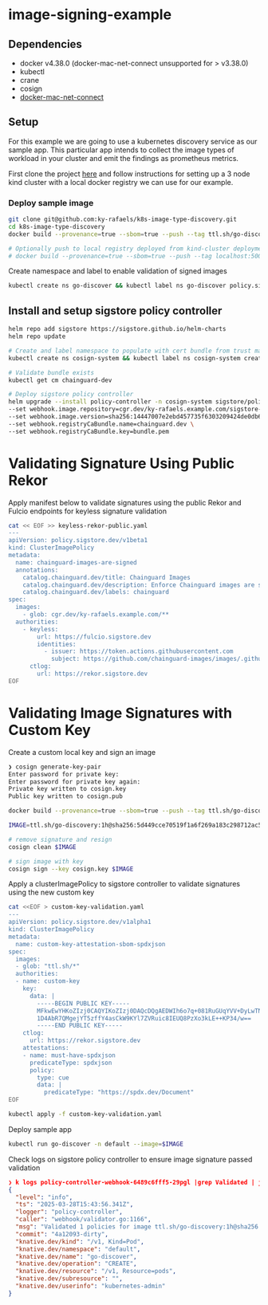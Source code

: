 # image-signing-example

## Dependencies
- docker v4.38.0 (docker-mac-net-connect unsupported for > v3.38.0)
- kubectl
- crane
- cosign
- [docker-mac-net-connect](https://github.com/chipmk/docker-mac-net-connect)
<!-- - syft -->

## Setup 

For this example we are going to use a kubernetes discovery service as our sample app. This particular app intends to collect the image types of workload in your cluster and emit the findings as prometheus metrics.

First clone the project [here](git@github.com:ky-rafaels/kind-cluster.git) and follow instructions for setting up a 3 node kind cluster with a local docker registry we can use for our example.

### Deploy sample image 

```bash
git clone git@github.com:ky-rafaels/k8s-image-type-discovery.git
cd k8s-image-type-discovery
docker build --provenance=true --sbom=true --push --tag ttl.sh/go-discovery:1h .

# Optionally push to local registry deployed from kind-cluster deployment steps
# docker build --provenance=true --sbom=true --push --tag localhost:5000/go-discovery:v1 .
```

Create namespace and label to enable validation of signed images

```bash
kubectl create ns go-discover && kubectl label ns go-discover policy.sigstore.dev/include="true"
```

## Install and setup sigstore policy controller

```bash
helm repo add sigstore https://sigstore.github.io/helm-charts
helm repo update

# Create and label namespace to populate with cert bundle from trust manager
kubectl create ns cosign-system && kubectl label ns cosign-system create-certs="true"

# Validate bundle exists
kubectl get cm chainguard-dev

# Deploy sigstore policy controller
helm upgrade --install policy-controller -n cosign-system sigstore/policy-controller \
--set webhook.image.repository=cgr.dev/ky-rafaels.example.com/sigstore-policy-controller:0.12 \
--set webhook.image.version=sha256:14447007e2ebd457735f6303209424de0db6ad477e12a98c89b2bfceb1ac0026 \
--set webhook.registryCaBundle.name=chainguard.dev \
--set webhook.registryCaBundle.key=bundle.pem
```

# Validating Signature Using Public Rekor

Apply manifest below to validate signatures using the public Rekor and Fulcio endpoints for keyless signature validation

```bash
cat << EOF >> keyless-rekor-public.yaml
---
apiVersion: policy.sigstore.dev/v1beta1
kind: ClusterImagePolicy
metadata:
  name: chainguard-images-are-signed
  annotations:
    catalog.chainguard.dev/title: Chainguard Images
    catalog.chainguard.dev/description: Enforce Chainguard images are signed
    catalog.chainguard.dev/labels: chainguard
spec:
  images:
    - glob: cgr.dev/ky-rafaels.example.com/**
  authorities:
    - keyless:
        url: https://fulcio.sigstore.dev
        identities:
          - issuer: https://token.actions.githubusercontent.com
            subject: https://github.com/chainguard-images/images/.github/workflows/release.yaml@refs/heads/main
      ctlog:
        url: https://rekor.sigstore.dev
EOF
```

# Validating Image Signatures with Custom Key

Create a custom local key and sign an image

```bash
❯ cosign generate-key-pair
Enter password for private key:
Enter password for private key again:
Private key written to cosign.key
Public key written to cosign.pub

docker build --provenance=true --sbom=true --push --tag ttl.sh/go-discovery:1h .

IMAGE=ttl.sh/go-discovery:1h@sha256:5d449cce70519f1a6f269a183c298712ac55131a14e48bbe2077f8cff02bf112

# remove signature and resign
cosign clean $IMAGE

# sign image with key
cosign sign --key cosign.key $IMAGE
```

Apply a clusterImagePolicy to sigstore controller to validate signatures using the new custom key 

```bash
cat <<EOF > custom-key-validation.yaml
---
apiVersion: policy.sigstore.dev/v1alpha1
kind: ClusterImagePolicy
metadata:
  name: custom-key-attestation-sbom-spdxjson
spec:
  images:
  - glob: "ttl.sh/*"
  authorities:
  - name: custom-key
    key:
      data: |
        -----BEGIN PUBLIC KEY-----
        MFkwEwYHKoZIzj0CAQYIKoZIzj0DAQcDQgAEDWIh6o7q+081RuGUqYVV+DyLwTNV
        1D4AbR7QMgejYT5zffY4asCkW9KYl7ZVRuic8IEUQ8PzXo3kLE++KP34/w==
        -----END PUBLIC KEY-----
    ctlog:
      url: https://rekor.sigstore.dev
    attestations:
    - name: must-have-spdxjson
      predicateType: spdxjson
      policy:
        type: cue
        data: |
          predicateType: "https://spdx.dev/Document"
EOF

kubectl apply -f custom-key-validation.yaml
```

Deploy sample app

```bash
kubectl run go-discover -n default --image=$IMAGE
```

Check logs on sigstore policy controller to ensure image signature passed validation

```json
❯ k logs policy-controller-webhook-6489c6fff5-29pgl |grep Validated | jq
{
  "level": "info",
  "ts": "2025-03-28T15:43:56.341Z",
  "logger": "policy-controller",
  "caller": "webhook/validator.go:1166",
  "msg": "Validated 1 policies for image ttl.sh/go-discovery:1h@sha256:5d449cce70519f1a6f269a183c298712ac55131a14e48bbe2077f8cff02bf112",
  "commit": "4a12093-dirty",
  "knative.dev/kind": "/v1, Kind=Pod",
  "knative.dev/namespace": "default",
  "knative.dev/name": "go-discover",
  "knative.dev/operation": "CREATE",
  "knative.dev/resource": "/v1, Resource=pods",
  "knative.dev/subresource": "",
  "knative.dev/userinfo": "kubernetes-admin"
}
```